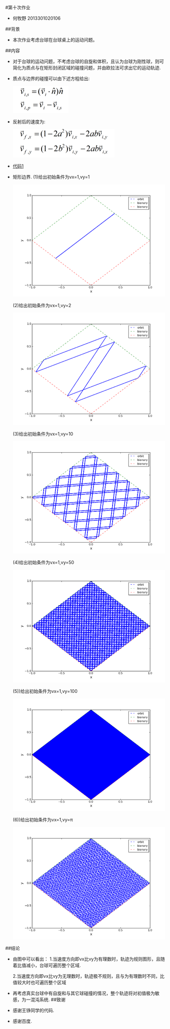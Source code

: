 #第十次作业
- 何牧野 2013301020106

##背景
- 本次作业考虑台球在台球桌上的运动问题。

##内容
- 对于台球的运动问题，不考虑台球的自旋和体积，且认为台球为刚性球，则可简化为质点与在矩形封闭区域的碰撞问题，并由欧拉法可求出它的运动轨迹.
- 质点与边界的碰撞可以由下述方程给出:
 
    ![公式1](https://github.com/axbzsf/computationalphysics_N2013301020106/blob/master/homework10/homework101.png)
- 反射后的速度为:

    ![公式2](https://github.com/axbzsf/computationalphysics_N2013301020106/blob/master/homework10/homework102.png)
                                                                
- [代码1](https://github.com/axbzsf/computationalphysics_N2013301020106/blob/master/homework10/homework10.py)

- 矩形边界.
  (1)给出初始条件为vx=1,vy=1

    ![](https://github.com/axbzsf/computationalphysics_N2013301020106/blob/master/homework10/homework10a.png)
      
  (2)给出初始条件为vx=1,vy=2
  
    ![](https://github.com/axbzsf/computationalphysics_N2013301020106/blob/master/homework10/homework10b.png)
      
  (3)给出初始条件为vx=1,vy=10
  
    ![](https://github.com/axbzsf/computationalphysics_N2013301020106/blob/master/homework10/homework10c.png)
      
  (4)给出初始条件为vx=1,vy=50
  
    ![](https://github.com/axbzsf/computationalphysics_N2013301020106/blob/master/homework10/homework10d.png) 
      
  (5))给出初始条件为vx=1,vy=100
  
    ![](https://github.com/axbzsf/computationalphysics_N2013301020106/blob/master/homework10/homework10e.png)
      
  (6))给出初始条件为vx=1,vy=π
  
    ![](https://github.com/axbzsf/computationalphysics_N2013301020106/blob/master/homework10/homework10f.png)
      

##结论
- 由图中可以看出：
  1.当速度方向即vx比vy为有理数时，轨迹为规则图形，且随着比值减小，台球可遍历整个区域.

  2.当速度方向即vx比vy为无理数时，轨迹极不规则，且与为有理数时不同，比值较大时也可遍历整个区域
- 再考虑真实台球中有自旋和与其它球碰撞的情况，整个轨迹将对初值极为敏感，为一混沌系统.
##致谢
- 感谢王铮同学的代码.
- 感谢百度.

